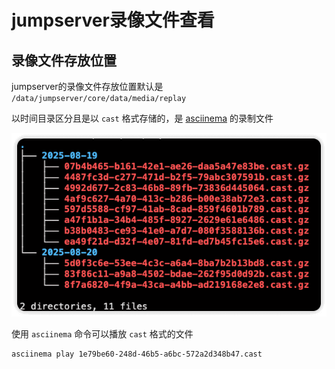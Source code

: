 # jumpserver录像文件查看



## 录像文件存放位置

jumpserver的录像文件存放位置默认是 `/data/jumpserver/core/data/media/replay`

以时间目录区分且是以 `cast` 格式存储的，是 [asciinema](https://docs.asciinema.org/manual/asciicast/v2/) 的录制文件

![iShot_2025-08-20_19.06.06](https://raw.githubusercontent.com/pptfz/picgo-images/master/img/iShot_2025-08-20_19.06.06.png)







使用 `asciinema` 命令可以播放 `cast` 格式的文件

```shell
asciinema play 1e79be60-248d-46b5-a6bc-572a2d348b47.cast
```

